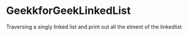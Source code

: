 # GeekkforGeekLinkedList
Traversing a singly linked list and print out all the elment of the linkedlist